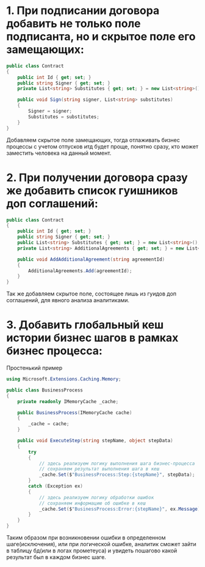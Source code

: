 ﻿# 1. При подписании договора добавить не только поле подписанта, но и скрытое поле его замещающих:

```csharp
public class Contract
{
    public int Id { get; set; }
    public string Signer { get; set; }
    private List<string> Substitutes { get; set; } = new List<string>();

    public void Sign(string signer, List<string> substitutes)
    {
        Signer = signer;
        Substitutes = substitutes;
    }
}
```
Добавляем скрытое поле замещающих, тогда отлаживать бизнес процессы с учетом отпусков итд будет проще, понятно сразу, кто может заместить человека на данный момент.
# 2. При получении договора сразу же добавить список гуишников доп соглашений:


```csharp
public class Contract
{
    public int Id { get; set; }
    public string Signer { get; set; }
    public List<string> Substitutes { get; set; } = new List<string>();
    private List<string> AdditionalAgreements { get; set; } = new List<string>();

    public void AddAdditionalAgreement(string agreementId)
    {
        AdditionalAgreements.Add(agreementId);
    }
}
```
Так же добавляем скрытое поле, состоящее лишь из гуидов доп соглашений, для явного анализа аналитиками.

# 3. Добавить глобальный кеш истории бизнес шагов в рамках бизнес процесса:

Простенький пример
```csharp
using Microsoft.Extensions.Caching.Memory;

public class BusinessProcess
{
    private readonly IMemoryCache _cache;

    public BusinessProcess(IMemoryCache cache)
    {
        _cache = cache;
    }

    public void ExecuteStep(string stepName, object stepData)
    {
        try
        {
            // здесь реализуем логику выполнения шага бизнес-процесса
            // сохраняем результат выполнения шага в кеш
            _cache.Set($"BusinessProcess:Step:{stepName}", stepData);
        }
        catch (Exception ex)
        {
            // здесь реализуем логику обработки ошибок
            // сохраняем информацию об ошибке в кеш
            _cache.Set($"BusinessProcess:Error:{stepName}", ex.Message);
        }
    }
}
```
Таким образом при возникновении ошибки в определенном шаге(исключения), или при логической ошибке, аналитик сможет зайти в таблицу бд(или в логах прометеуса) и увидеть пошагово какой результат был в каждом бизнес шаге.

